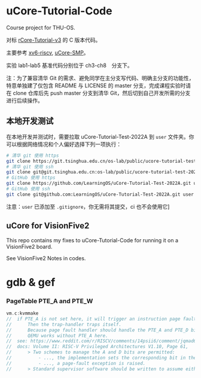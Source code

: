 # uCore-Tutorial-Code

Course project for THU-OS.

对标 [rCore-Tutorial-v3](https://github.com/rcore-os/rCore-Tutorial-v3/) 的 C 版本代码。

主要参考 [xv6-riscv](https://github.com/mit-pdos/xv6-riscv), [uCore-SMP](https://github.com/TianhuaTao/uCore-SMP)。

实验 lab1-lab5 基准代码分别位于 ch3-ch8　分支下。

注：为了兼容清华 Git 的需求、避免同学在主分支写代码、明确主分支的功能性，特意单独建了仅包含 README 与 LICENSE 的 master 分支，完成课程实验时请在 clone 仓库后先 push master 分支到清华 Git，然后切到自己开发所需的分支进行后续操作。

## 本地开发测试

在本地开发并测试时，需要拉取 uCore-Tutorial-Test-2022A 到 `user` 文件夹。你可以根据网络情况和个人偏好选择下列一项执行：

```bash
# 清华 git 使用 https
git clone https://git.tsinghua.edu.cn/os-lab/public/ucore-tutorial-test-2022a.git user
# 清华 git 使用 ssh
git clone git@git.tsinghua.edu.cn:os-lab/public/ucore-tutorial-test-2022a.git user
# GitHub 使用 https
git clone https://github.com/LearningOS/uCore-Tutorial-Test-2022A.git user
# GitHub 使用 ssh
git clone git@github.com:LearningOS/uCore-Tutorial-Test-2022A.git user
```

注意：`user` 已添加至 `.gitignore`，你无需将其提交，ci 也不会使用它]


## uCore for VisionFive2

This repo contains my fixes to uCore-Tutorial-Code for running it on a VisionFive2 board.

See VisionFive2 Notes in codes.

# gdb & gef

### PageTable PTE_A and PTE_W

```c
vm.c:kvmmake
// 	if PTE_A is not set here, it will trigger an instruction page fault scause 0xc for the first time-accesses.
//		Then the trap-handler traps itself.
//		Because page fault handler should handle the PTE_A and PTE_D bits in VF2
//		QEMU works without PTE_A here.
//	see: https://www.reddit.com/r/RISCV/comments/14psii6/comment/jqmad6g
//	docs: Volume II: RISC-V Privileged Architectures V1.10, Page 61, 
//		> Two schemes to manage the A and D bits are permitted:
// 			- ..., the implementation sets the corresponding bit in the PTE.
//			- ..., a page-fault exception is raised.
//		> Standard supervisor software should be written to assume either or both PTE update schemes may be in effect.
```